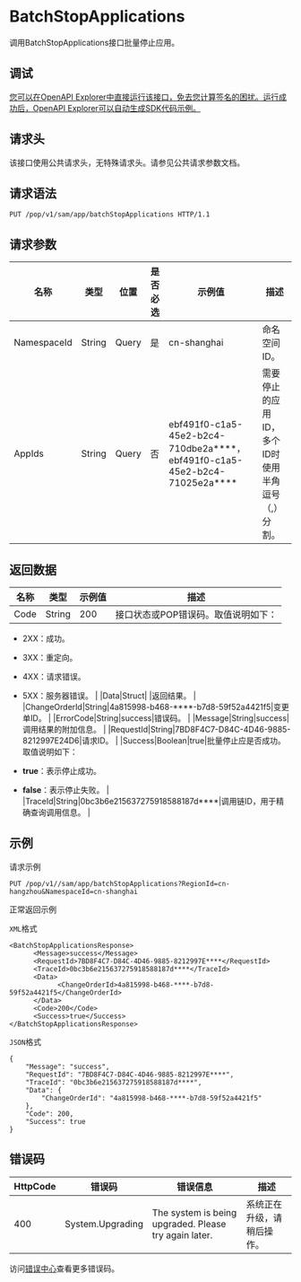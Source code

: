 # BatchStopApplications

调用BatchStopApplications接口批量停止应用。

## 调试

[您可以在OpenAPI Explorer中直接运行该接口，免去您计算签名的困扰。运行成功后，OpenAPI Explorer可以自动生成SDK代码示例。](https://api.aliyun.com/#product=sae&api=BatchStopApplications&type=ROA&version=2019-05-06)

## 请求头

该接口使用公共请求头，无特殊请求头。请参见公共请求参数文档。

## 请求语法

```
PUT /pop/v1/sam/app/batchStopApplications HTTP/1.1
```

## 请求参数

|名称|类型|位置|是否必选|示例值|描述|
|--|--|--|----|---|--|
|NamespaceId|String|Query|是|cn-shanghai|命名空间ID。 |
|AppIds|String|Query|否|ebf491f0-c1a5-45e2-b2c4-710dbe2a\*\*\*\*，ebf491f0-c1a5-45e2-b2c4-71025e2a\*\*\*\*|需要停止的应用ID，多个ID时使用半角逗号（,）分割。 |

## 返回数据

|名称|类型|示例值|描述|
|--|--|---|--|
|Code|String|200|接口状态或POP错误码。取值说明如下：

 -   2XX：成功。
-   3XX：重定向。
-   4XX：请求错误。
-   5XX：服务器错误。 |
|Data|Struct| |返回结果。 |
|ChangeOrderId|String|4a815998-b468-\*\*\*\*-b7d8-59f52a4421f5|变更单ID。 |
|ErrorCode|String|success|错误码。 |
|Message|String|success|调用结果的附加信息。 |
|RequestId|String|7BD8F4C7-D84C-4D46-9885-8212997E24D6|请求ID。 |
|Success|Boolean|true|批量停止应是否成功。取值说明如下：

 -   **true**：表示停止成功。
-   **false**：表示停止失败。 |
|TraceId|String|0bc3b6e215637275918588187d\*\*\*\*|调用链ID，用于精确查询调用信息。 |

## 示例

请求示例

```
PUT /pop/v1//sam/app/batchStopApplications?RegionId=cn-hangzhou&NamespaceId=cn-shanghai
```

正常返回示例

`XML`格式

```
<BatchStopApplicationsResponse>
      <Message>success</Message>
      <RequestId>7BD8F4C7-D84C-4D46-9885-8212997E****</RequestId>
      <TraceId>0bc3b6e215637275918588187d****</TraceId>
      <Data>
            <ChangeOrderId>4a815998-b468-****-b7d8-59f52a4421f5</ChangeOrderId>
      </Data>
      <Code>200</Code>
      <Success>true</Success>
</BatchStopApplicationsResponse>
```

`JSON`格式

```
{
	"Message": "success",
	"RequestId": "7BD8F4C7-D84C-4D46-9885-8212997E****",
	"TraceId": "0bc3b6e215637275918588187d****",
	"Data": {
		"ChangeOrderId": "4a815998-b468-****-b7d8-59f52a4421f5"
	},
	"Code": 200,
	"Success": true
}
```

## 错误码

|HttpCode|错误码|错误信息|描述|
|--------|---|----|--|
|400|System.Upgrading|The system is being upgraded. Please try again later.|系统正在升级，请稍后操作。|

访问[错误中心](https://error-center.aliyun.com/status/product/sae)查看更多错误码。

